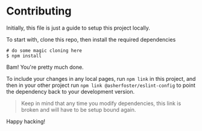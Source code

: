 # Contributing
Initially, this file is just a guide to setup this project locally.

To start with, clone this repo, then install the required dependencies
```shell script
# do some magic cloning here
$ npm install
```

Bam! You're pretty much done.

To include your changes in any local pages, run `npm link` in this project, and then
in your other project run `npm link @asherfoster/eslint-config` to point the dependency
back to your development version.

> Keep in mind that any time you modify dependencies, this link is broken and will
> have to be setup bound again.

Happy hacking!
